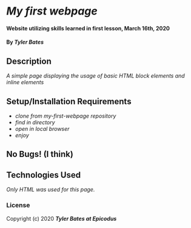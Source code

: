 ﻿# _My first webpage_

#### Website utilizing skills learned in first lesson, March 16th, 2020

#### By _**Tyler Bates**_

## Description

_A simple page displaying the usage of basic HTML block elements and inline elements_

## Setup/Installation Requirements

* _clone from my-first-webpage repository_
* _find in directory_
* _open in local browser_
* _enjoy_


## No Bugs! (I think)


## Technologies Used

_Only HTML was used for this page._

### License


Copyright (c) 2020 **_Tyler Bates at Epicodus_**
```
